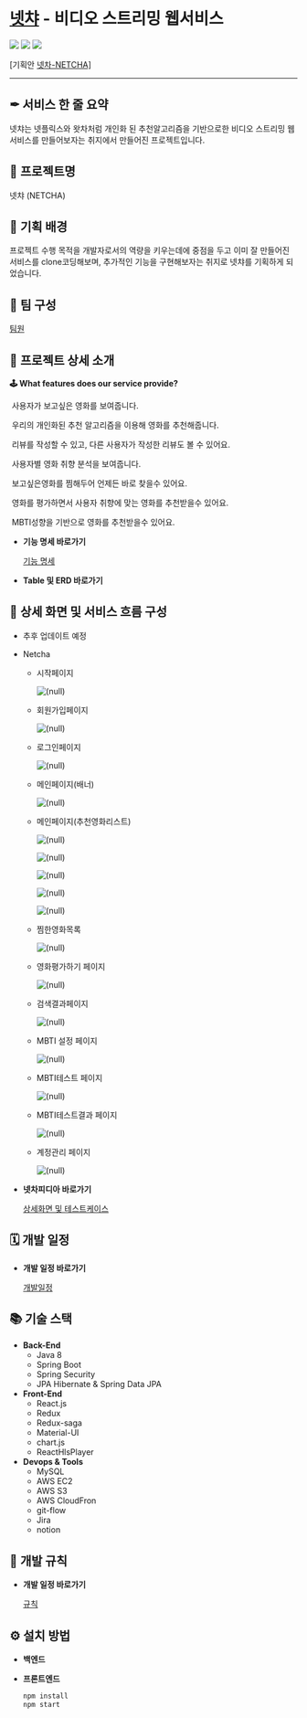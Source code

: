 # [넷챠](https://lab.ssafy.com/s04-bigdata-sub2/s04p23d105) - 비디오 스트리밍 웹서비스  

 ![](https://badgen.net/gitlab/last-commit/gitlab-org/gitlab-development-kit) ![](https://badgen.net/gitlab/contributors/graphviz/graphviz) ![](https://badgen.net/gitlab/license/gitlab-org/omnibus-gitlab)

[기획안 [넷차-NETCHA\]](https://www.notion.so/NETCHA-72ed718f85484ea88000e5e69d0e089d)

------

## ✒ 서비스 한 줄 요약

넷챠는 넷플릭스와 왓차처럼 개인화 된 추천알고리즘을 기반으로한 비디오 스트리밍 웹서비스를 만들어보자는 취지에서 만들어진 프로젝트입니다.



## 🎫 프로젝트명

넷챠 (NETCHA)



## 📖 기획 배경

프로젝트 수행 목적을 개발자로서의 역량을 키우는데에 중점을 두고 이미 잘 만들어진 서비스를 clone코딩해보며, 추가적인 기능을 구현해보자는 취지로 넷챠를 기획하게 되었습니다.



## 👥 팀 구성

[팀원](https://www.notion.so/3ec126c165b34b9da24507dbb7b2e149)



## 📑 프로젝트 상세 소개

**🕹 What features does our service provide?**

​	사용자가 보고싶은 영화를 보여줍니다. 

​	우리의 개인화된 추천 알고리즘을 이용해 영화를 추천해줍니다. 

​	리뷰를 작성할 수 있고, 다른 사용자가 작성한 리뷰도 볼 수 있어요. 

​	사용자별 영화 취향 분석을 보여줍니다.

​	보고싶은영화를 찜해두어 언제든 바로 찾을수 있어요.

​	영화를 평가하면서 사용자 취향에 맞는 영화를 추천받을수 있어요.

​	MBTI성향을 기반으로 영화를 추천받을수 있어요.

- **기능 명세 바로가기**

  [기능 명세](https://www.notion.so/4ec97bb09b314fd29ef90ff0e13d31a3)

- **Table 및 ERD 바로가기**

  

## 🔎 상세 화면 및 서비스 흐름 구성

- 추후 업데이트 예정

- Netcha

  - 시작페이지

      ![(null)](README.assets/cif00001-1617870899200.png)  

  - 회원가입페이지

      ![(null)](README.assets/cif00001-1617871024252.png)  

  - 로그인페이지

      ![(null)](README.assets/cif00001-1617871041046.png)  

  - 메인페이지(배너)

      ![(null)](README.assets/cif00001-1617871057152.png)  

  - 메인페이지(추천영화리스트)

      ![(null)](README.assets/cif00001-1617871076247.png) 

      ![(null)](README.assets/cif00001-1617871088867.png)  

      ![(null)](README.assets/cif00001-1617871094002.png)  

      ![(null)](README.assets/cif00001-1617871098844.png)  

      ![(null)](README.assets/cif00001-1617871126240.png)  

  - 찜한영화목록

      ![(null)](README.assets/cif00001-1617871152700.png)  

  - 영화평가하기 페이지

      ![(null)](README.assets/cif00001-1617871172596.png)  

  - 검색결과페이지

      ![(null)](README.assets/cif00001-1617871188128.png)  

  - MBTI 설정 페이지

      ![(null)](README.assets/cif00001-1617871214331.png)  

  - MBTI테스트 페이지

      ![(null)](README.assets/cif00001-1617871235739.png)  

  - MBTI테스트결과 페이지

      ![(null)](README.assets/cif00001-1617871254338.png)  

  - 계정관리 페이지

      ![(null)](README.assets/cif00001-1617871267870.png)  

    
- **넷차피디아 바로가기**

  [상세화면 및 테스트케이스](https://www.notion.so/bd8693c94a1d4ce4a826cd55bea22302)
  

## 🗓️ 개발 일정

- **개발 일정 바로가기**

  [개발일정](https://www.notion.so/583dbaed2966424989dbe030a35ce373)

## 📚 기술 스택

- **Back-End**
  - Java 8
  - Spring Boot
  - Spring Security
  - JPA Hibernate & Spring Data JPA
- **Front-End**
  - React.js
  - Redux
  - Redux-saga
  - Material-UI
  - chart.js
  - ReactHlsPlayer
- **Devops & Tools**
  - MySQL
  - AWS EC2
  - AWS S3
  - AWS CloudFron
  - git-flow
  - Jira
  - notion

## 🎲 개발 규칙

- **개발 일정 바로가기**

  [규칙](https://www.notion.so/ef4e38f64d1f4db39ab3270333118876)

## ⚙ 설치 방법
- **백엔드**



- **프론트엔드**

  ```bash
  npm install
  npm start
  ```

  

  

  
